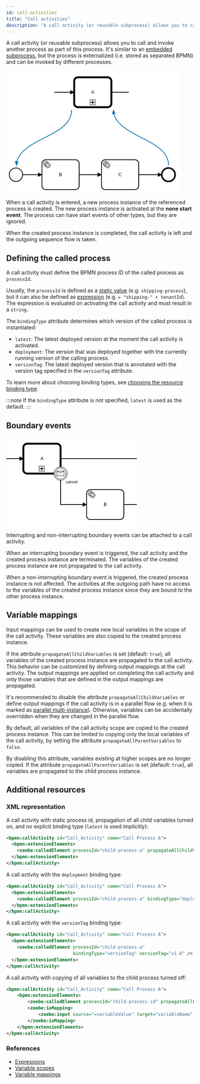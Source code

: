 ```yaml
---
id: call-activities
title: "Call activities"
description: "A call activity (or reusable subprocess) allows you to call and invoke another process as part of this process."
---
```


A call activity (or reusable subprocess) allows you to call and invoke another process as part of this process. It's similar to an [embedded subprocess](../embedded-subprocesses/embedded-subprocesses.md), but the process is externalized (i.e. stored as separated BPMN) and can be invoked by different processes.

![call-activity](assets/call-activities-example.png)

When a call activity is entered, a new process instance of the referenced process is created. The new process instance is activated at the **none start event**. The process can have start events of other types, but they are ignored.

When the created process instance is completed, the call activity is left and the outgoing sequence flow is taken.

## Defining the called process

A call activity must define the BPMN process ID of the called process as `processId`.

Usually, the `processId` is defined as a [static value](/components/concepts/expressions.md#expressions-vs-static-values) (e.g. `shipping-process`), but it can also be defined as [expression](/components/concepts/expressions.md) (e.g. `= "shipping-" + tenantId`). The expression is evaluated on activating the call activity and must result in a `string`.

The `bindingType` attribute determines which version of the called process is instantiated:

- `latest`: The latest deployed version at the moment the call activity is activated.
- `deployment`: The version that was deployed together with the currently running version of the calling process.
- `versionTag`: The latest deployed version that is annotated with the version tag specified in the `versionTag` attribute.

To learn more about choosing binding types, see [choosing the resource binding type](/components/best-practices/modeling/choosing-the-resource-binding-type.md).

:::note
If the `bindingType` attribute is not specified, `latest` is used as the default.
:::

## Boundary events

![call-activity-boundary-event](assets/call-activities-boundary-events.png)

Interrupting and non-interrupting boundary events can be attached to a call activity.

When an interrupting boundary event is triggered, the call activity and the created process instance are terminated. The variables of the created process instance are not propagated to the call activity.

When a non-interrupting boundary event is triggered, the created process instance is not affected. The activities at the outgoing path have no access to the variables of the created process instance since they are bound to the other process instance.

## Variable mappings

Input mappings can be used to create new local variables in the scope of the call activity. These variables are also copied to the created process instance.

If the attribute `propagateAllChildVariables` is set (default: `true`), all variables of the created process instance are propagated to the call activity. This behavior can be customized by defining output mappings at the call activity. The output mappings are applied on completing the call activity and only those variables that are defined in the output mappings are propagated.

It's recommended to disable the attribute `propagateAllChildVariables` or define output mappings if the call activity is in a parallel flow (e.g. when it is marked as [parallel multi-instance](../multi-instance/multi-instance.md#variable-mappings)). Otherwise, variables can be accidentally overridden when they are changed in the parallel flow.

By default, all variables of the call activity scope are copied to the created process instance. This can be limited to copying only the local variables of the call activity, by setting the attribute `propagateAllParentVariables` to `false`.

By disabling this attribute, variables existing at higher scopes are no longer copied. If the attribute `propagateAllParentVariables` is set (default: `true`), all variables are propagated to the child process instance.

## Additional resources

### XML representation

A call activity with static process id, propagation of all child variables turned on, and no explicit binding type (`latest` is used implicitly):

```xml
<bpmn:callActivity id="Call_Activity" name="Call Process A">
  <bpmn:extensionElements>
    <zeebe:calledElement processId="child-process-a" propagateAllChildVariables="true" />
  </bpmn:extensionElements>
</bpmn:callActivity>
```

A call activity with the `deployment` binding type:

```xml
<bpmn:callActivity id="Call_Activity" name="Call Process A">
  <bpmn:extensionElements>
    <zeebe:calledElement processId="child-process-a" bindingType="deployment" />
  </bpmn:extensionElements>
</bpmn:callActivity>
```

A call activity with the `versionTag` binding type:

```xml
<bpmn:callActivity id="Call_Activity" name="Call Process A">
  <bpmn:extensionElements>
    <zeebe:calledElement processId="child-process-a"
                         bindingType="versionTag" versionTag="v1.0" />
  </bpmn:extensionElements>
</bpmn:callActivity>
```

A call activity with copying of all variables to the child process turned off:

```xml
<bpmn:callActivity id="Call_Activity" name="Call Process A">
    <bpmn:extensionElements>
        <zeebe:calledElement processId="child-process-id" propagateAllParentVariables="false" />
        <zeebe:ioMapping>
            <zeebe:input source="=variableValue" target="variableName" />
        </zeebe:ioMapping>
    </bpmn:extensionElements>
</bpmn:callActivity>
```

### References

- [Expressions](/components/concepts/expressions.md)
- [Variable scopes](/components/concepts/variables.md#variable-scopes)
- [Variable mappings](/components/concepts/variables.md#inputoutput-variable-mappings)
